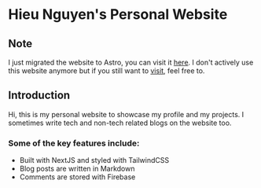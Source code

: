 # Hieu Nguyen's Personal Website

## Note
I just migrated the website to Astro, you can visit it [here](https://hieunguyen.vercel.app/). I don't actively use this website anymore but if you still want to [visit](https://nhthieu.vercel.app/), feel free to.

## Introduction

Hi, this is my personal website to showcase my profile and my projects. I sometimes write tech and non-tech related blogs on the website too.

### Some of the key features include:
- Built with NextJS and styled with TailwindCSS
- Blog posts are written in Markdown
- Comments are stored with Firebase
